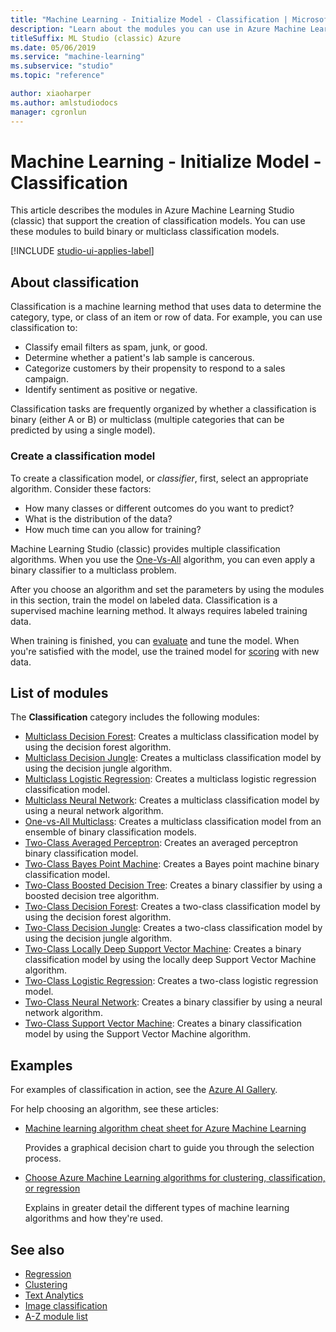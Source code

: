 ```yaml
---
title: "Machine Learning - Initialize Model - Classification | Microsoft Docs"
description: "Learn about the modules you can use in Azure Machine Learning Studio (classic) to create binary or multiclass classification models."
titleSuffix: ML Studio (classic) Azure
ms.date: 05/06/2019
ms.service: "machine-learning"
ms.subservice: "studio"
ms.topic: "reference"

author: xiaoharper
ms.author: amlstudiodocs
manager: cgronlun
---
```

# Machine Learning - Initialize Model - Classification

This article describes the modules in Azure Machine Learning Studio (classic) that support the creation of classification models. You can use these modules to build binary or multiclass classification models.



[!INCLUDE [studio-ui-applies-label](../includes/studio-ui-applies-label.md)]

## About classification

Classification is a machine learning method that uses data to determine the category, type, or class of an item or row of data. For example, you can use classification to:

- Classify email filters as spam, junk, or good.
- Determine whether a patient's lab sample is cancerous.
- Categorize customers by their propensity to respond to a sales campaign.
- Identify sentiment as positive or negative.

Classification tasks are frequently organized by whether a classification is binary (either A or B) or multiclass (multiple categories that can be predicted by using a single model).

### Create a classification model

To create a classification model, or *classifier*, first, select an appropriate algorithm. Consider these factors:

- How many classes or different outcomes do you want to predict?
- What is the distribution of the data?
- How much time can you allow for training?

Machine Learning Studio (classic) provides multiple classification algorithms. When you use the [One-Vs-All](one-vs-all-multiclass.md) algorithm, you can even apply a binary classifier to a multiclass problem.

After you choose an algorithm and set the parameters by using the modules in this section, train the model on labeled data. Classification is a supervised machine learning method. It always requires labeled training data.

When training is finished, you can [evaluate](machine-learning-evaluate.md) and tune the model. When you're satisfied with the model, use the trained model for [scoring](machine-learning-score.md) with new data.

## List of modules

The **Classification** category includes the following modules:

- [Multiclass Decision Forest](multiclass-decision-forest.md): Creates a multiclass classification model by using the decision forest algorithm.
- [Multiclass Decision Jungle](multiclass-decision-jungle.md): Creates a multiclass classification model by using the decision jungle algorithm.
- [Multiclass Logistic Regression](multiclass-logistic-regression.md): Creates a multiclass logistic regression classification model.
- [Multiclass Neural Network](multiclass-neural-network.md): Creates a multiclass classification model by using a neural network algorithm.
- [One-vs-All Multiclass](one-vs-all-multiclass.md): Creates a multiclass classification model from an ensemble of binary classification models.
- [Two-Class Averaged Perceptron](two-class-averaged-perceptron.md): Creates an averaged perceptron binary classification model.
- [Two-Class Bayes Point Machine](two-class-bayes-point-machine.md): Creates a Bayes point machine binary classification model.
- [Two-Class Boosted Decision Tree](two-class-boosted-decision-tree.md): Creates a binary classifier by using a boosted decision tree algorithm.
- [Two-Class Decision Forest](two-class-decision-forest.md): Creates a two-class classification model by using the decision forest algorithm.
- [Two-Class Decision Jungle](two-class-decision-jungle.md): Creates a two-class classification model by using the decision jungle algorithm.
- [Two-Class Locally Deep Support Vector Machine](two-class-locally-deep-support-vector-machine.md): Creates a binary classification model by using the locally deep Support Vector Machine algorithm.
- [Two-Class Logistic Regression](two-class-logistic-regression.md): Creates a two-class logistic regression model.
- [Two-Class Neural Network](two-class-neural-network.md): Creates a binary classifier by using a neural network algorithm.
- [Two-Class Support Vector Machine](two-class-support-vector-machine.md): Creates a binary classification model by using the Support Vector Machine algorithm.

## Examples

For examples of classification in action, see the [Azure AI Gallery](https://gallery.cortanaintelligence.com/).

For help choosing an algorithm, see these articles:

- [Machine learning algorithm cheat sheet for Azure Machine Learning](https://docs.microsoft.com/azure/machine-learning/studio/algorithm-cheat-sheet)
 
    Provides a graphical decision chart to guide you through the selection process.
 
- [Choose Azure Machine Learning algorithms for clustering, classification, or regression](https://docs.microsoft.com/azure/machine-learning/studio/algorithm-choice)
 
    Explains in greater detail the different types of machine learning algorithms and how they're used.

## See also

- [Regression](machine-learning-initialize-model-regression.md)
- [Clustering](machine-learning-initialize-model-clustering.md)
- [Text Analytics](text-analytics.md)
- [Image classification](opencv-library-modules.md)
- [A-Z module list](a-z-module-list.md)
